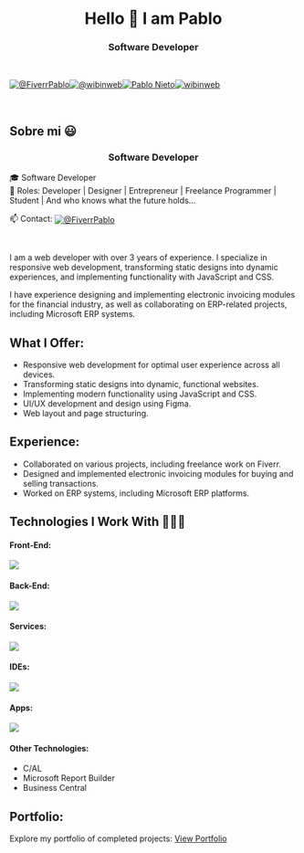 <h1 align="center">Hello 👋 I am Pablo </h1> 

<h3 align="center">Software Developer</h3>
<br>

<p align="left">
  
  <a href="https://es.fiverr.com/pablonietop" target="blank"><img align="center" src="https://img.shields.io/badge/fiverr-1DBF73?style=for-the-badge&logo=fiverr&logoColor=white" alt="@FiverrPablo"  /></a><a href="https://www.tiktok.com/search?q=wibinweb" target="blank"><img align="center" src="https://img.shields.io/badge/TikTok-000000?style=for-the-badge&logo=tiktok&logoColor=white" alt="@wibinweb" /></a><a href="https://www.linkedin.com/in/pablo-nieto-perez-39a530292/" target="blank"><img align="center" src="https://img.shields.io/badge/LinkedIn-0077B5?style=for-the-badge&logo=linkedin&logoColor=white" alt="Pablo Nieto"/></a><a href="https://www.instagram.com/wib.web/" target="blank"><img align="center" src="https://img.shields.io/badge/Instagram-E4405F?style=for-the-badge&logo=instagram&logoColor=white" alt="wibinweb"  /></a>

  </p>
<br>
<h2>Sobre mi 😃</h2>
<!--Intro start-->

<h3 align="center">Software Developer</h3> <p align="left"> 🎓 Software Developer <br> 📝 Roles: Developer | Designer | Entrepreneur | Freelance Programmer | Student | And who knows what the future holds... </p> <p align="left"> 📫 Contact: <a href="https://es.fiverr.com/pablonietop" target="blank"><img align="center" src="https://img.shields.io/badge/fiverr-1DBF73?style=for-the-badge&logo=fiverr&logoColor=white" alt="@FiverrPablo" /></a> </p> <br> <p> I am a web developer with over 3 years of experience. I specialize in responsive web development, transforming static designs into dynamic experiences, and implementing functionality with JavaScript and CSS. </p> <p> I have experience designing and implementing electronic invoicing modules for the financial industry, as well as collaborating on ERP-related projects, including Microsoft ERP systems. </p> <h2>What I Offer:</h2> <ul> <li>Responsive web development for optimal user experience across all devices.</li> <li>Transforming static designs into dynamic, functional websites.</li> <li>Implementing modern functionality using JavaScript and CSS.</li> <li>UI/UX development and design using Figma.</li> <li>Web layout and page structuring.</li> </ul> <h2>Experience:</h2> <ul> <li>Collaborated on various projects, including freelance work on Fiverr.</li> <li>Designed and implemented electronic invoicing modules for buying and selling transactions.</li> <li>Worked on ERP systems, including Microsoft ERP platforms.</li> </ul> <h2>Technologies I Work With 👨🏻‍💻</h2> <p align="left"> <h4>Front-End:</h4> <img src="https://skillicons.dev/icons?i=html,css,sass,tailwind,bootstrap,materialui,js,jquery,react" /> <h4>Back-End:</h4> <img src="https://skillicons.dev/icons?i=nodejs,java,mongodb" /> <h4>Services:</h4> <img src="https://skillicons.dev/icons?i=git,github,postman" /> <h4>IDEs:</h4> <img src="https://skillicons.dev/icons?i=vscode,sublime" /> <h4>Apps:</h4> <img src="https://skillicons.dev/icons?i=figma,stackoverflow,notion,ai,ps&perline=12" /> <h4>Other Technologies:</h4> <ul> <li>C/AL</li> <li>Microsoft Report Builder</li> <li>Business Central</li> </ul> </p> <h2>Portfolio:</h2> <p> Explore my portfolio of completed projects: <a href="https://www.fiverr.com/users/pablonietop/portfolio?roleIds=" target="_blank">View Portfolio</a> </p>

